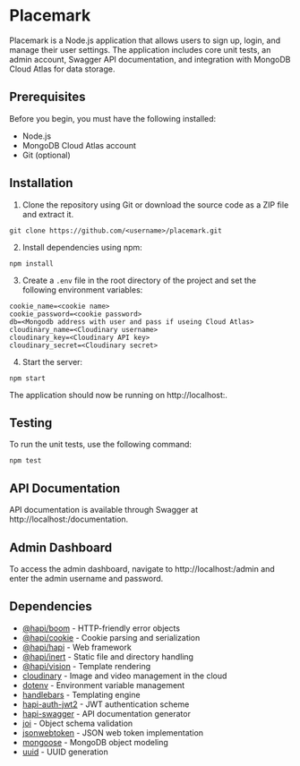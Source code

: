 # Placemark

Placemark is a Node.js application that allows users to sign up, login, and manage their user settings. The application includes core unit tests, an admin account, Swagger API documentation, and integration with MongoDB Cloud Atlas for data storage.

## Prerequisites

Before you begin, you must have the following installed:

- Node.js
- MongoDB Cloud Atlas account
- Git (optional)

## Installation

1. Clone the repository using Git or download the source code as a ZIP file and extract it.
```
git clone https://github.com/<username>/placemark.git
```
2. Install dependencies using npm:
```
npm install
```

3. Create a `.env` file in the root directory of the project and set the following environment variables:
```
cookie_name=<cookie name>
cookie_password=<cookie password>
db=<Mongodb address with user and pass if useing Cloud Atlas>
cloudinary_name=<Cloudinary username>
cloudinary_key=<Cloudinary API key>
cloudinary_secret=<Cloudinary secret>
```

4. Start the server:
```
npm start
```


The application should now be running on http://localhost:<port number>.

## Testing

To run the unit tests, use the following command:
```
npm test
```


## API Documentation

API documentation is available through Swagger at http://localhost:<port number>/documentation.

## Admin Dashboard

To access the admin dashboard, navigate to http://localhost:<port number>/admin and enter the admin username and password.

## Dependencies

- [@hapi/boom](https://www.npmjs.com/package/@hapi/boom) - HTTP-friendly error objects
- [@hapi/cookie](https://www.npmjs.com/package/@hapi/cookie) - Cookie parsing and serialization
- [@hapi/hapi](https://www.npmjs.com/package/@hapi/hapi) - Web framework
- [@hapi/inert](https://www.npmjs.com/package/@hapi/inert) - Static file and directory handling
- [@hapi/vision](https://www.npmjs.com/package/@hapi/vision) - Template rendering
- [cloudinary](https://www.npmjs.com/package/cloudinary) - Image and video management in the cloud
- [dotenv](https://www.npmjs.com/package/dotenv) - Environment variable management
- [handlebars](https://www.npmjs.com/package/handlebars) - Templating engine
- [hapi-auth-jwt2](https://www.npmjs.com/package/hapi-auth-jwt2) - JWT authentication scheme
- [hapi-swagger](https://www.npmjs.com/package/hapi-swagger) - API documentation generator
- [joi](https://www.npmjs.com/package/joi) - Object schema validation
- [jsonwebtoken](https://www.npmjs.com/package/jsonwebtoken) - JSON web token implementation
- [mongoose](https://www.npmjs.com/package/mongoose) - MongoDB object modeling
- [uuid](https://www.npmjs.com/package/uuid) - UUID generation

